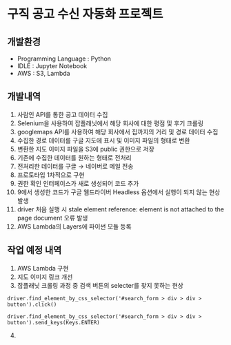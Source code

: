 # 구직 공고 수신 자동화 프로젝트
## 개발환경
- Programming Language : Python
- IDLE : Jupyter Notebook
- AWS : S3, Lambda

## 개발내역
01. 사람인 API를 통한 공고 데이터 수집
02. Selenium을 사용하여 잡플래닛에서 해당 회사에 대한 평점 및 후기 크롤링
03. googlemaps API를 사용하여 해당 회사에서 집까지의 거리 및 경로 데이터 수집
04. 수집한 경로 데이터를 구글 지도에 표시 및 이미지 파일의 형태로 변환
05. 변환한 지도 이미지 파일을 S3에 public 권한으로 저장
06. 기존에 수집한 데이터를 원하는 형태로 전처리
07. 전처리한 데이터를 구글 → 네이버로 메일 전송
08. 프로토타입 1차적으로 구현
09. 권한 확인 인터페이스가 새로 생성되어 코드 추가  
10. 9에서 생성한 코드가 구글 웹드라이버 Headless 옵션에서 실행이 되지 않는 현상 발생  
11. driver 처음 실행 시 stale element reference: element is not attached to the page document 오류 발생  
12. AWS Lambda의 Layers에 파이썬 모듈 등록

## 작업 예정 내역
01. AWS Lambda 구현
02. 지도 이미지 링크 개선
03. 잡플래닛 크롤링 과정 중 검색 버튼의 selecter를 찾지 못하는 현상
~~~
driver.find_element_by_css_selector('#search_form > div > div > button').click()
~~~
~~~
driver.find_element_by_css_selector('#search_form > div > div > button').send_keys(Keys.ENTER)
~~~
04. 
